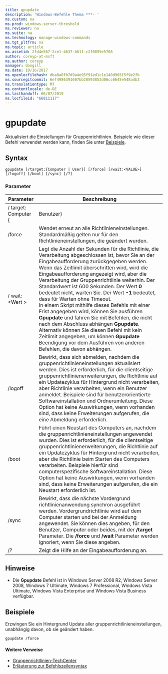 ```yaml
---
title: gpupdate
description: 'Windows-Befehle Thema ***- '
ms.custom: na
ms.prod: windows-server-threshold
ms.reviewer: na
ms.suite: na
ms.technology: manage-windows-commands
ms.tgt_pltfrm: na
ms.topic: article
ms.assetid: 2fd4e567-2ce1-4637-b611-c2f0895e5708
author: coreyp-at-msft
ms.author: coreyp
manager: dongill
ms.date: 10/16/2017
ms.openlocfilehash: dba8a0fb7d9a4e95f91ed1c1e140d965f5f9e2fb
ms.sourcegitcommit: 6ef4986391607bb28593852d06cc6645e548a4b3
ms.translationtype: MT
ms.contentlocale: de-DE
ms.lasthandoff: 06/07/2019
ms.locfileid: "66811117"
---
```

# <a name="gpupdate"></a>gpupdate

Aktualisiert die Einstellungen für Gruppenrichtlinien. Beispiele wie dieser Befehl verwendet werden kann, finden Sie unter [Beispiele](#examples).

## <a name="syntax"></a>Syntax

```
gpupdate [/target:{Computer | User}] [/force] [/wait:<VALUE>] [/logoff] [/boot] [/sync] [/?]
```

### <a name="parameters"></a>Parameter

|     Parameter     |                                                                                                                                                                                                                                                                                                                             Beschreibung                                                                                                                                                                                                                                                                                                                             |
|-------------------|---------------------------------------------------------------------------------------------------------------------------------------------------------------------------------------------------------------------------------------------------------------------------------------------------------------------------------------------------------------------------------------------------------------------------------------------------------------------------------------------------------------------------------------------------------------------------------------------------------------------------------------------------------------------|
| / target: Computer { |                                                                                                                                                                                                                                                                                                                                Benutzer}                                                                                                                                                                                                                                                                                                                                |
|      /force       |                                                                                                                                                                                                                                                                                   Wendet erneut an alle Richtlinieneinstellungen. Standardmäßig gelten nur für den Richtlinieneinstellungen, die geändert wurden.                                                                                                                                                                                                                                                                                    |
|  / wait:\<Wert >   | Legt die Anzahl der Sekunden für die Richtlinie, die Verarbeitung abgeschlossen ist, bevor Sie an der Eingabeaufforderung zurückgegeben werden. Wenn das Zeitlimit überschritten wird, wird die Eingabeaufforderung angezeigt wird, aber die Verarbeitung der Gruppenrichtlinie weiterhin. Der Standardwert ist 600 Sekunden. Der Wert **0** bedeutet nicht, warten Sie. Der Wert **-1** bedeutet, dass für Warten ohne Timeout.</br>In einem Skript mithilfe dieses Befehls mit einer Frist angegeben wird, können Sie ausführen **Gpupdate** und fahren Sie mit Befehlen, die nicht nach dem Abschluss abhängen **Gpupdate**. Alternativ können Sie diesen Befehl mit kein Zeitlimit angegeben, um können **Gpupdate** Beendigung vor dem Ausführen von anderen Befehlen, die davon abhängen. |
|      /logoff      |                                                                                                                                   Bewirkt, dass sich abmelden, nachdem die gruppenrichtlinieneinstellungen aktualisiert werden. Dies ist erforderlich, für die clientseitige gruppenrichtlinienerweiterungen, die Richtlinie auf ein Updatezyklus für Hintergrund nicht verarbeiten, aber Richtlinie verarbeiten, wenn ein Benutzer anmeldet. Beispiele sind für benutzerorientierte Softwareinstallation und Ordnerumleitung. Diese Option hat keine Auswirkungen, wenn vorhanden sind, dass keine Erweiterungen aufgerufen, die eine Abmeldung erforderlich.                                                                                                                                    |
|       /boot       |                                                                                                                                       Führt einen Neustart des Computers an, nachdem die gruppenrichtlinieneinstellungen angewendet wurden. Dies ist erforderlich, für die clientseitige gruppenrichtlinienerweiterungen, die Richtlinie auf ein Updatezyklus für Hintergrund nicht verarbeiten, aber die Richtlinie beim Starten des Computers verarbeiten. Beispiele hierfür sind computerspezifische Softwareinstallation. Diese Option hat keine Auswirkungen, wenn vorhanden sind, dass keine Erweiterungen aufgerufen, die ein Neustart erforderlich ist.                                                                                                                                        |
|       /sync       |                                                                                                                                                                              Bewirkt, dass die nächste Vordergrund richtlinienanwendung synchron ausgeführt werden. Vordergrundrichtlinie wird auf dem Computer starten und bei der Anmeldung angewendet. Sie können dies angeben, für den Benutzer, Computer oder beides, mit der **/target** Parameter. Die **/force** und **/wait** Parameter werden ignoriert, wenn Sie diese angeben.                                                                                                                                                                               |
|        /?         |                                                                                                                                                                                                                                                                                                                Zeigt die Hilfe an der Eingabeaufforderung an.                                                                                                                                                                                                                                                                                                                 |

## <a name="remarks"></a>Hinweise

-   Die **Gpupdate** Befehl ist in Windows Server 2008 R2, Windows Server 2008, Windows 7 Ultimate, Windows 7 Professional, Windows Vista Ultimate, Windows Vista Enterprise und Windows Vista Business verfügbar.

## <a name="examples"></a>Beispiele

Erzwingen Sie ein Hintergrund Update aller gruppenrichtlinieneinstellungen, unabhängig davon, ob sie geändert haben.

```
gpupdate /force
```

#### <a name="additional-references"></a>Weitere Verweise

-   [Gruppenrichtlinien-TechCenter](https://go.microsoft.com/fwlink/?LinkID=145531)
-   [Erläuterung zur Befehlszeilensyntax](command-line-syntax-key.md)